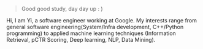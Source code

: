 > Good good study, day day up : )

Hi, I am Yi, a software engineer working at Google. My interests range from general software engineering(System/Infra development, C++/Python programming) to applied machine learning techniques (Information Retrieval, pCTR Scoring, Deep learning, NLP, Data Mining).

